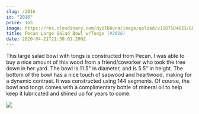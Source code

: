 ```yaml
---
slug: /2016
id: "2016"
price: 165
image: https://res.cloudinary.com/dy6lb8vna/image/upload/v1587504633/GB%20Bowlworks%20Gallery/2016a.jpg
title: Pecan Large Salad Bowl w/Tongs (#2016)
date: 2020-04-21T21:30:01.200Z
---
```

This large salad bowl with tongs is constructed from Pecan.  I was able to buy a nice amount of this wood from a friend/coworker who took the tree down in her yard.  The bowl is 11.5" in diameter, and is 5.5" in height.  The bottom of the bowl has a nice touch of sapwood and heartwood, making for a dynamic contrast.  It was constructed using 144 segments.  Of course, the bowl and tongs comes with a complimentary bottle of mineral oil to help keep it lubricated and shined up for years to come.

![](https://res.cloudinary.com/dy6lb8vna/image/upload/v1587504882/GB%20Bowlworks%20Gallery/2016b.jpg)